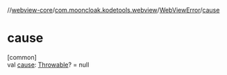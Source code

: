 //[webview-core](../../../index.md)/[com.mooncloak.kodetools.webview](../index.md)/[WebViewError](index.md)/[cause](cause.md)

# cause

[common]\
val [cause](cause.md): [Throwable](https://kotlinlang.org/api/latest/jvm/stdlib/kotlin/-throwable/index.html)? = null
